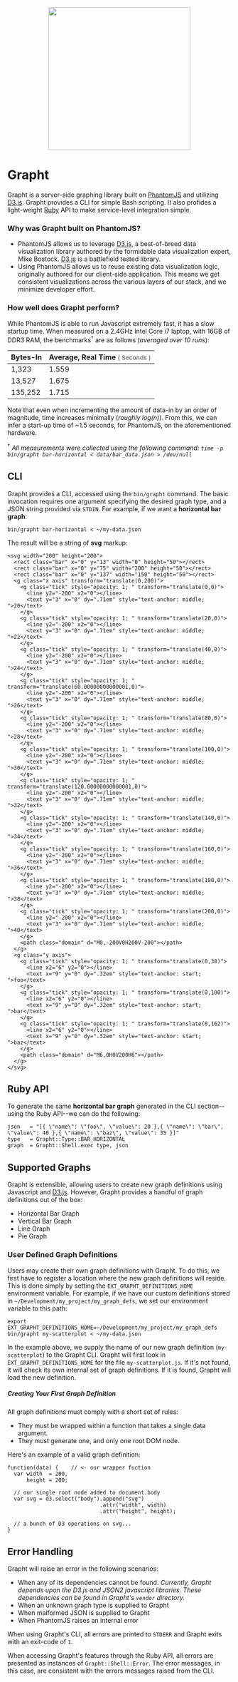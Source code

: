 <img src='http://upload.wikimedia.org/wikipedia/commons/thumb/1/15/Graft_182_%28PSF%29.png/320px-Graft_182_%28PSF%29.png' style='width: 320px; margin: 0 auto; display: block;'/>

# Grapht

Grapht is a server-side graphing library built on [PhantomJS](https://github.com/ariya/phantomjs/wiki)
and utilizing [D3.js](http://d3js.org/).  Grapht provides a CLI for simple Bash scripting.
It also profides a light-weight [Ruby](https://www.ruby-lang.org/en/)
API to make service-level integration simple.

### Why was Grapht built on PhantomJS?

- PhantomJS allows us to leverage [D3.js](http://d3js.org/), a best-of-breed data visualization library
authored by the formidable data visualization expert, Mike Bostock.  [D3.js](http://d3js.org/) is a
battlefield tested library.
- Using PhantomJS allows us to reuse existing data visualization logic, originally
authored for our client-side application. This means we get consistent visualizations
across the various layers of our stack, and we minimize developer effort.

### How well does Grapht perform?

While PhantomJS is able to run Javascript extremely fast, it has a slow startup
time.  When measured on a 2.4GHz Intel Core i7 laptop, with 16GB of DDR3 RAM, the
benchmarks<sup>†</sup> are as follows (_averaged over 10 runs_):

<table style='width: 100%;'>
  <thead>
    <tr>
      <th>Bytes-In</th>
      <th>Average, Real Time <small style='color:gray;'>( Seconds )</small></th>
    </tr>
  </thead>
  <tbody>
    <tr>
      <td>1,323</td>
      <td>1.559</td>
    </tr>
    <tr>
      <td>13,527</td>
      <td>1.675</td>
    </tr>
    <tr>
      <td>135,252</td>
      <td>1.715</td>
    </tr>
  </tbody>
</table>

Note that even when incrementing the amount of data-in by an order of magnitude,
time increases minimally (_roughly log(n)_).  From this, we can infer a start-up time of ~1.5 seconds,
for PhantomJS, on the aforementioned hardware.

<sup>†</sup> _All measurements were collected using the following command: `time -p bin/grapht bar-horizontal < data/bar_data.json > /dev/null`_

## CLI

Grapht provides a CLI, accessed using the `bin/grapht` command.  The basic invocation
requires one argument specifying the desired graph type, and a JSON string provided
via `STDIN`.  For example, if we want a **horizontal bar graph**:

    bin/grapht bar-horizontal < ~/my-data.json

The result will be a string of **svg** markup:

    <svg width="200" height="200">
      <rect class="bar" x="0" y="13" width="0" height="50"></rect>
      <rect class="bar" x="0" y="75" width="200" height="50"></rect>
      <rect class="bar" x="0" y="137" width="150" height="50"></rect>
      <g class="x axis" transform="translate(0,200)">
        <g class="tick" style="opacity: 1; " transform="translate(0,0)">
          <line y2="-200" x2="0"></line>
          <text y="3" x="0" dy=".71em" style="text-anchor: middle; ">20</text>
        </g>
        <g class="tick" style="opacity: 1; " transform="translate(20,0)">
          <line y2="-200" x2="0"></line>
          <text y="3" x="0" dy=".71em" style="text-anchor: middle; ">22</text>
        </g>
        <g class="tick" style="opacity: 1; " transform="translate(40,0)">
          <line y2="-200" x2="0"></line>
          <text y="3" x="0" dy=".71em" style="text-anchor: middle; ">24</text>
        </g>
        <g class="tick" style="opacity: 1; " transform="translate(60.00000000000001,0)">
          <line y2="-200" x2="0"></line>
          <text y="3" x="0" dy=".71em" style="text-anchor: middle; ">26</text>
        </g>
        <g class="tick" style="opacity: 1; " transform="translate(80,0)">
          <line y2="-200" x2="0"></line>
          <text y="3" x="0" dy=".71em" style="text-anchor: middle; ">28</text>
        </g>
        <g class="tick" style="opacity: 1; " transform="translate(100,0)">
          <line y2="-200" x2="0"></line>
          <text y="3" x="0" dy=".71em" style="text-anchor: middle; ">30</text>
        </g>
        <g class="tick" style="opacity: 1; " transform="translate(120.00000000000001,0)">
          <line y2="-200" x2="0"></line>
          <text y="3" x="0" dy=".71em" style="text-anchor: middle; ">32</text>
        </g>
        <g class="tick" style="opacity: 1; " transform="translate(140,0)">
          <line y2="-200" x2="0"></line>
          <text y="3" x="0" dy=".71em" style="text-anchor: middle; ">34</text>
        </g>
        <g class="tick" style="opacity: 1; " transform="translate(160,0)">
          <line y2="-200" x2="0"></line>
          <text y="3" x="0" dy=".71em" style="text-anchor: middle; ">36</text>
        </g>
        <g class="tick" style="opacity: 1; " transform="translate(180,0)">
          <line y2="-200" x2="0"></line>
          <text y="3" x="0" dy=".71em" style="text-anchor: middle; ">38</text>
        </g>
        <g class="tick" style="opacity: 1; " transform="translate(200,0)">
          <line y2="-200" x2="0"></line>
          <text y="3" x="0" dy=".71em" style="text-anchor: middle; ">40</text>
        </g>
        <path class="domain" d="M0,-200V0H200V-200"></path>
      </g>
      <g class="y axis">
        <g class="tick" style="opacity: 1; " transform="translate(0,38)">
          <line x2="6" y2="0"></line>
          <text x="9" y="0" dy=".32em" style="text-anchor: start; ">foo</text>
        </g>
        <g class="tick" style="opacity: 1; " transform="translate(0,100)">
          <line x2="6" y2="0"></line>
          <text x="9" y="0" dy=".32em" style="text-anchor: start; ">bar</text>
        </g>
        <g class="tick" style="opacity: 1; " transform="translate(0,162)">
          <line x2="6" y2="0"></line>
          <text x="9" y="0" dy=".32em" style="text-anchor: start; ">baz</text>
        </g>
        <path class="domain" d="M6,0H0V200H6"></path>
      </g>
    </svg>

## Ruby API

To generate the same **horizontal bar graph** generated in the CLI
section--using the Ruby API--we can do the following:

    json   = "[{ \"name\": \"foo\", \"value\": 20 },{ \"name\": \"bar\", \"value\": 40 },{ \"name\": \"baz\", \"value\": 35 }]"
    type   = Grapht::Type::BAR_HORIZONTAL
    graph  = Grapht::Shell.exec type, json

## Supported Graphs

Grapht is extensible, allowing users to create new graph definitions using
Javascript and [D3.js](http://d3js.org).  However, Grapht provides a handful
of graph definitions out of the box:

- Horizontal Bar Graph
- Vertical Bar Graph
- Line Graph
- Pie Graph

### User Defined Graph Definitions

Users may create their own graph definitions with Grapht.  To do this, we first
have to register a location where the new graph definitions will reside.  This
is done simply by setting the `EXT_GRAPHT_DEFINITIONS_HOME` environment variable.
For example, if we have our custom definitions stored in
`~/Development/my_project/my_graph_defs`, we set our environment variable to this
path:

    export EXT_GRAPHT_DEFINITIONS_HOME=~/Development/my_project/my_graph_defs
    bin/grapht my-scatterplot < ~/my-data.json

In the example above, we supply the name of our new graph definition
(`my-scatterplot`) to the Grapht CLI.  Grapht will first look in
`EXT_GRAPHT_DEFINITIONS_HOME` for the file `my-scatterplot.js`.  If it's not
found, it will check its own internal set of graph definitions.  If it is found,
Grapht will load the new definition.

##### Creating Your First Graph Definition

All graph definitions must comply with a short set of rules:

- They must be wrapped within a function that takes a single data argument.
- They must generate one, and only one root DOM node.

Here's an example of a valid graph definition:

    function(data) {    // <- our wrapper fuction
      var width  = 200,
          height = 200;

      // our single root node added to document.body
      var svg = d3.select("body").append("svg")
                                 .attr("width", width)
                                 .attr("height", height);

      // a bunch of D3 operations on svg...
    }

## Error Handling

Grapht will raise an error in the following scenarios:

- When any of its dependencies cannot be found.  _Currently, Grapht
depends upon the D3.js and JSON2 javascript libraries.  These dependencies
can be found in Grapht's `vendor` directory._
- When an unknown graph type is supplied to Grapht
- When malformed JSON is supplied to Grapht
- When PhantomJS raises an internal error

When using Grapht's CLI, all errors are printed to `STDERR` and Grapht exits
with an exit-code of `1`.

When accessing Grapht's features through the Ruby API, all errors are presented
as instances of `Grapht::Shell::Error`.  The error messages, in this case, are
consistent with the errors messages raised from the CLI.
